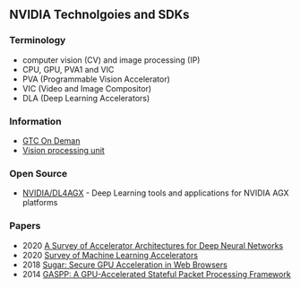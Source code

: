 ## NVIDIA Technolgoies and SDKs


### Terminology
- computer vision (CV) and image processing (IP)
- CPU, GPU, PVA1 and VIC
- PVA (Programmable Vision Accelerator) 
- VIC (Video and Image Compositor)
- DLA (Deep Learning Accelerators)


### Information
- [GTC On Deman](https://www.nvidia.com/en-us/gtc/on-demand/)
- [Vision processing unit](https://en.wikipedia.org/wiki/Vision_processing_unit)


### Open Source
- [NVIDIA/DL4AGX](https://github.com/NVIDIA/DL4AGX) - Deep Learning tools and applications for NVIDIA AGX platforms


### Papers
- 2020 [A Survey of Accelerator Architectures for Deep Neural Networks](https://www.sciencedirect.com/science/article/pii/S2095809919306356)
- 2020 [Survey of Machine Learning Accelerators](https://arxiv.org/pdf/2009.00993.pdf)
- 2018 [Sugar: Secure GPU Acceleration in Web Browsers](https://www.ics.uci.edu/~ardalan/papers/Yao_ASPLOS18.pdf)
- 2014 [GASPP: A GPU-Accelerated Stateful Packet Processing Framework](https://www3.cs.stonybrook.edu/~mikepo/papers/gaspp.atc14.pdf)




